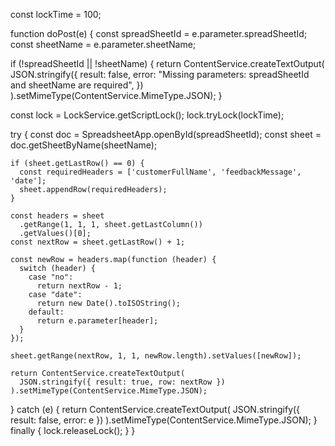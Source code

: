 const lockTime = 100;

function doPost(e) {
const spreadSheetId = e.parameter.spreadSheetId;
const sheetName = e.parameter.sheetName;

if (!spreadSheetId || !sheetName) {
return ContentService.createTextOutput(
JSON.stringify({
result: false,
error: "Missing parameters: spreadSheetId and sheetName are required",
})
).setMimeType(ContentService.MimeType.JSON);
}

const lock = LockService.getScriptLock();
lock.tryLock(lockTime);

try {
const doc = SpreadsheetApp.openById(spreadSheetId);
const sheet = doc.getSheetByName(sheetName);

    if (sheet.getLastRow() == 0) {
      const requiredHeaders = ['customerFullName', 'feedbackMessage', 'date'];
      sheet.appendRow(requiredHeaders);
    }

    const headers = sheet
      .getRange(1, 1, 1, sheet.getLastColumn())
      .getValues()[0];
    const nextRow = sheet.getLastRow() + 1;

    const newRow = headers.map(function (header) {
      switch (header) {
        case "no":
          return nextRow - 1;
        case "date":
          return new Date().toISOString();
        default:
          return e.parameter[header];
      }
    });

    sheet.getRange(nextRow, 1, 1, newRow.length).setValues([newRow]);

    return ContentService.createTextOutput(
      JSON.stringify({ result: true, row: nextRow })
    ).setMimeType(ContentService.MimeType.JSON);

} catch (e) {
return ContentService.createTextOutput(
JSON.stringify({ result: false, error: e })
).setMimeType(ContentService.MimeType.JSON);
} finally {
lock.releaseLock();
}
}
